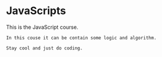 # JavaScripts
This is the JavaScript course.

    In this couse it can be contain some logic and algorithm.

    Stay cool and just do coding.